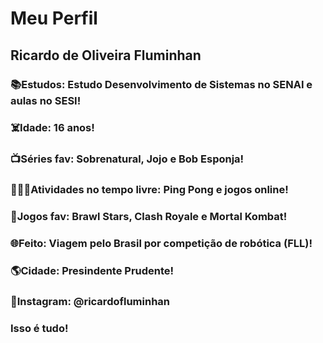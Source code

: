 # Meu Perfil

## **Ricardo de Oliveira Fluminhan**

### :books:Estudos: Estudo Desenvolvimento de Sistemas no SENAI e aulas no SESI!
### :skull_and_crossbones:Idade: 16 anos!
### :tv:Séries fav: Sobrenatural, Jojo e Bob Esponja!
### :shushing_face::deaf_man:Atividades no tempo livre: Ping Pong e jogos online!
### :space_invader:Jogos fav: Brawl Stars, Clash Royale e Mortal Kombat!
### :globe_with_meridians:Feito: Viagem pelo Brasil por competição de robótica (FLL)!
### :earth_americas:Cidade: Presindente Prudente!
### :iphone:Instagram: @ricardofluminhan

### **Isso é tudo!**
